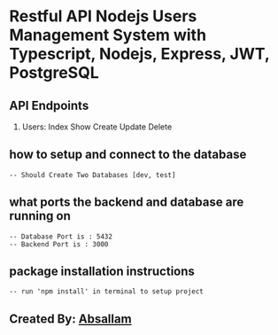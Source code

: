 # Restful API Nodejs Users Management System with Typescript, Nodejs, Express, JWT, PostgreSQL

## API Endpoints
1. Users:
Index
Show
Create
Update
Delete

## how to setup and connect to the database
    
    -- Should Create Two Databases [dev, test]
    
## what ports the backend and database are running on

    -- Database Port is : 5432
    -- Backend Port is : 3000

## package installation instructions

    -- run 'npm install' in terminal to setup project


## Created By: [Absallam](https://github.com/absallam1999)
